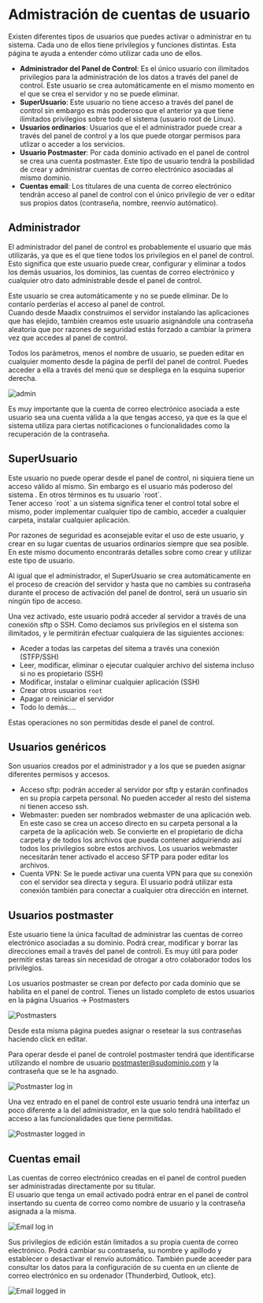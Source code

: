 # Admistración de cuentas de usuario

Existen diferentes tipos de usuarios que puedes activar o administrar en tu sistema. Cada uno de ellos tiene privilegios y funciones distintas. Esta página te ayuda a entender cómo utilizar cada uno de ellos.  


* **Administrador del Panel de Control**: Es el único usuario con ilimitados privilegios para la administración de los datos a través del panel de control. Este usuario se crea automáticamente en el mismo momento en el que se crea el servidor y no se puede eliminar.    
* **SuperUsuario**: Este usuario no tiene acceso a través del panel de control sin embargo es más poderoso que el anterior ya que tiene ilimitados privilegios sobre todo el sistema (usuario root de Linux). 
* **Usuarios ordinarios**: Usuarios que el el administrador puede crear a través del panel de control y a los que puede otorgar permisos para utlizar o acceder a los servicios.    
* **Usuario Postmaster**: Por cada dominio activado en el panel de control se crea una cuenta postmaster. Este tipo de usuario tendrá la posbilidad de crear y administrar cuentas de correo electrónico asociadas al mismo dominio. 
* **Cuentas email**: Los titulares de una cuenta de correo electrónico tendrán acceso al panel de control con el único privilegio de ver o editar sus propios datos (contraseña, nombre, reenvío autómatico).  

## Administrador

El administrador del panel de control es probablemente el usuario que más utilizarás, ya que es el que tiene todos los privilegios en el panel de control. Esto significa que este usuario puede crear, configurar y eliminar a todos los demás usuarios, los dominios, las cuentas de correo electrónico y cualquier otro dato administrable desde el panel de control.  

Este usuario se crea automáticamente  y no se puede eliminar. De lo contarío perderías el acceso al panel de control.  
Cuando desde Maadix construimos el servidor instalando las aplicaciones que has elejido, también creamos este usuario asignándole una contraseña aleatoria que por razones de seguridad estás forzado a cambiar la primera vez que accedes al panel de control.  

Todos los parámetros, menos el nombre de usuario, se pueden editar en cualquier momento desde la página de perfil del panel de control. Puedes acceder a ella a través del menú que se despliega en la esquina superior derecha.  

![admin](../img/usuarios/admin.png)

Es muy importante que la cuenta de correo electrónico asociada a este usuario sea una cuenta válida a la que tengas acceso, ya que es la que el sistema utiliza para ciertas notificaciones o funcionalidades como la recuperación de la contraseña.


  
## SuperUsuario

Este usuario no puede operar desde el panel de control, ni siquiera tiene un acceso válido al mismo. Sin embargo es el usuario más poderoso del sistema . En otros términos es tu usuario ´root´.  
Tener acceso ´root´ a un sistema significa tener el control total sobre el mismo, poder implementar cualquier tipo de cambio, acceder a cualquier carpeta, instalar cualquier aplicación.  

 
Por razones de seguridad es aconsejable evitar el uso de este usuario, y crear en su lugar cuentas de usuarios ordinarios siempre que sea posible. En este mismo documento encontrarás detalles sobre como crear y utilizar este tipo de usuario.  

 
Al igual que el administrador, el SuperUsuario se crea automáticamente en el proceso de creación del servidor y hasta que no cambies su contraseña durante el proceso de activación del panel de dontrol, será un usuario sin ningún tipo de acceso.  

Una vez activado, este usuario podrá acceder al servidor a través de una conexión sftp o SSH. Como decíamos sus privilegios en el sistema son ilimitados, y le permitirán efectuar cualquiera de las siguientes acciones:

* Aceder a todas las carpetas del sitema a través una conexión (STFP/SSH)
* Leer, modificar, eliminar o ejecutar cualquier archivo del sistema incluso si no es propietario (SSH)
* Modificar, instalar o eliminar cualquier aplicación (SSH)
* Crear otros usuarios `root`  
* Apagar o reiniciar el servidor
* Todo lo demás....

Estas operaciones no son permitidas desde el panel de control.  


## Usuarios genéricos

Son usuarios creados por el administrador y a los que se pueden asignar diferentes permisos y accesos.

* Acceso sftp: podrán acceder al servidor por sftp y estarán confinados en su propia carpeta personal. No pueden acceder al resto del sistema ni tienen acceso ssh.
* Webmaster: pueden ser nombrados webmaster de una aplicación web. En este caso se crea un acceso directo en su carpeta personal a la carpeta de la aplicación web. Se convierte en el propietario de dicha carpeta y de todos los archivos que pueda contener adquiriendo  así todos los privilegios sobre estos archivos. Los usuarios webmaster necesitarán tener activado el acceso SFTP para poder editar los archivos.   
* Cuenta VPN: Se le puede activar una cuenta VPN para que su conexión con el servidor sea directa y segura. El usuario podrá utilizar esta conexión también para conectar a cualquier otra dirección en internet.

## Usuarios postmaster

Este usuario tiene la única facultad de administrar las cuentas de correo electrónico asociadas a su dominio. Podrá crear, modificar y borrar las direcciones email a través del panel de controli. Es muy útil para poder permitir estas tareas sin necesidad de otrogar a otro colaborador todos los privilegios.  

Los usuarios postmaster se crean por defecto por cada dominio que se habilita en el panel de control. Tienes un listado completo de estos usuarios en la página Usuarios -> Postmasters

![Postmasters](../img/usuarios/postmasters.png)

Desde esta misma página puedes asignar o resetear la sus contraseñas haciendo click en editar.


Para operar desde el panel de controlel postmaster tendrá que identificarse utilizando el nombre de usuario postmaster@sudominio.com y la contraseña que se le ha asgnado.  

![Postmaster log in](../img/usuarios/postmaster-login.png)

  
Una vez entrado en el panel de control este usuario tendrá una interfaz un poco diferente a la del administrador, en la que solo tendrá habilitado el acceso a las funcionalidades que tiene permitidas.

![Postmaster logged in](../img/usuarios/postmaster-logged.png)


## Cuentas email

Las cuentas de correo electrónico creadas en el panel de control pueden ser administradas directamente por su titular.  
El usuario que tenga un email activado podrá entrar en el panel de control insertando su cuenta de correo como nombre de usuario y la contraseña asignada a la misma.     

![Email log in](../img/usuarios/email-login.png)  

Sus privilegios de edición están limitados a su propia cuenta de correo electrónico. Podrá cambiar su contraseña, su nombre y apillodo y establecer o desactivar el renvío automático.
También puede aceeder para consultar los datos para la configuración de su cuenta en un cliente de correo electrónico en su ordenador (Thunderbird, Outlook, etc).   

![Email logged in](../img/usuarios/email-logged.png)  


